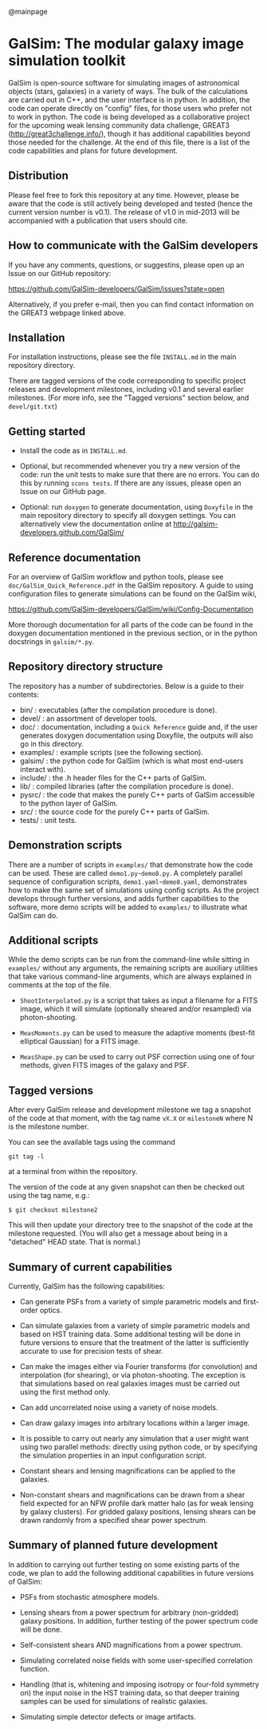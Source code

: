 @mainpage

# GalSim: The modular galaxy image simulation toolkit

GalSim is open-source software for simulating images of astronomical objects
(stars, galaxies) in a variety of ways.  The bulk of the calculations are
carried out in C++, and the user interface is in python.  In addition, the code
can operate directly on "config" files, for those users who prefer not to work
in python.  The code is being developed as a collaborative project for the
upcoming weak lensing community data challenge, GREAT3
(http://great3challenge.info/), though it has additional capabilities beyond
those needed for the challenge.  At the end of this file, there is a list of the
code capabilities and plans for future development.


Distribution
------------

Please feel free to fork this repository at any time.  However, please be aware
that the code is still actively being developed and tested (hence the current
version number is v0.1).  The release of v1.0 in mid-2013 will be accompanied
with a publication that users should cite.


How to communicate with the GalSim developers
---------------------------------------------

If you have any comments, questions, or suggestins, please open up an Issue on
our GitHub repository:

https://github.com/GalSim-developers/GalSim/issues?state=open

Alternatively, if you prefer e-mail, then you can find contact information on
the GREAT3 webpage linked above.


Installation
------------

For installation instructions, please see the file `INSTALL.md` in the main
repository directory. 

There are tagged versions of the code corresponding to specific project releases
and development milestones, including v0.1 and several earlier milestones. (For
more info, see the "Tagged versions" section below, and `devel/git.txt`)


Getting started
---------------

* Install the code as in `INSTALL.md`.

* Optional, but recommended whenever you try a new version of the code: run the
unit tests to make sure that there are no errors.  You can do this by running
`scons tests`.  If there are any issues, please open an Issue on our GitHub page.

* Optional: run `doxygen` to generate documentation, using `Doxyfile` in the
main repository directory to specify all doxygen settings.  You can 
alternatively view the documentation online at
http://galsim-developers.github.com/GalSim/


Reference documentation
-----------------------

For an overview of GalSim workflow and python tools, please see 
`doc/GalSim_Quick_Reference.pdf` in the GalSim repository.  A guide to using
configuration files to generate simulations can be found on the GalSim wiki,

https://github.com/GalSim-developers/GalSim/wiki/Config-Documentation

More thorough documentation for all parts of the code can be found in the
doxygen documentation mentioned in the previous section, or in the python
docstrings in `galsim/*.py`.


Repository directory structure
------------------------------

The repository has a number of subdirectories. Below is a guide to their
contents:

* bin/ :      executables (after the compilation procedure is done).
* devel/ :    an assortment of developer tools.
* doc/ :      documentation, including a `Quick Reference` guide and, if the
              user generates doxygen documentation using Doxyfile, the outputs
              will also go in this directory.
* examples/ : example scripts (see the following section).
* galsim/ :   the python code for GalSim (which is what most end-users interact
              with).
* include/ :  the .h header files for the C++ parts of GalSim.
* lib/ :      compiled libraries (after the compilation procedure is done).
* pysrc/ :    the code that makes the purely C++ parts of GalSim accessible to
              the python layer of GalSim.
* src/ :      the source code for the purely C++ parts of GalSim.
* tests/ :    unit tests.


Demonstration scripts
---------------------

There are a number of scripts in `examples/` that demonstrate how the code can
be used.  These are called `demo1.py`-`demo8.py`.  A completely parallel
sequence of configuration scripts, `demo1.yaml`-`demo8.yaml`, demonstrates how
to make the same set of simulations using config scripts.  As the project
develops through further versions, and adds further capabilities to the
software, more demo scripts will be added to `examples/` to illustrate what
GalSim can do.


Additional scripts
------------------

While the demo scripts can be run from the command-line while sitting in
`examples/` without any arguments, the remaining scripts are auxiliary utilities
that take various command-line arguments, which are always explained in comments
at the top of the file.

* `ShootInterpolated.py` is a script that takes as input a filename for a FITS
image, which it will simulate (optionally sheared and/or resampled) via
photon-shooting.

* `MeasMoments.py` can be used to measure the adaptive moments (best-fit
elliptical Gaussian) for a FITS image.

* `MeasShape.py` can be used to carry out PSF correction using one of four
methods, given FITS images of the galaxy and PSF.


Tagged versions
---------------

After every GalSim release and development milestone we tag a snapshot of the 
code at that moment, with the tag name `vX.X` or `milestoneN` where N is the 
milestone number.

You can see the available tags using the command

    git tag -l

at a terminal from within the repository.

The version of the code at any given snapshot can then be checked out using the
tag name, e.g.:

    $ git checkout milestone2

This will then update your directory tree to the snapshot of the code at the 
milestone requested.  (You will also get a message about being in a "detached" 
HEAD state.  That is normal.)


Summary of current capabilities
-------------------------------

Currently, GalSim has the following capabilities:

* Can generate PSFs from a variety of simple parametric models and first-order
  optics.

* Can simulate galaxies from a variety of simple parametric models and based on
  HST training data.  Some additional testing will be done in future versions to
  ensure that the treatment of the latter is sufficiently accurate to use for
  precision tests of shear.

* Can make the images either via Fourier transforms (for convolution) and
  interpolation (for shearing), or via photon-shooting.  The exception is that
  simulations based on real galaxies images must be carried out using the first
  method only.

* Can add uncorrelated noise using a variety of noise models.

* Can draw galaxy images into arbitrary locations within a larger image.

* It is possible to carry out nearly any simulation that a user might want using
  two parallel methods: directly using python code, or by specifying the
  simulation properties in an input configuration script.

* Constant shears and lensing magnifications can be applied to the galaxies.

* Non-constant shears and magnifications can be drawn from a shear field
  expected for an NFW profile dark matter halo (as for weak lensing by galaxy
  clusters).  For gridded galaxy positions, lensing shears can be drawn randomly
  from a specified shear power spectrum.



Summary of planned future development
-------------------------------------

In addition to carrying out further testing on some existing parts of the code,
we plan to add the following additional capabilities in future versions of
GalSim:

* PSFs from stochastic atmosphere models.

* Lensing shears from a power spectrum for arbitrary (non-gridded) galaxy
  positions.  In addition, further testing of the power spectrum code will be
  done.

* Self-consistent shears AND magnifications from a power spectrum.

* Simulating correlated noise fields with some user-specified correlation
  function.

* Handling (that is, whitening and imposing isotropy or four-fold symmetry on)
  the input noise in the HST training data, so that deeper training samples can
  be used for simulations of realistic galaxies.

* Simulating simple detector defects or image artifacts.
